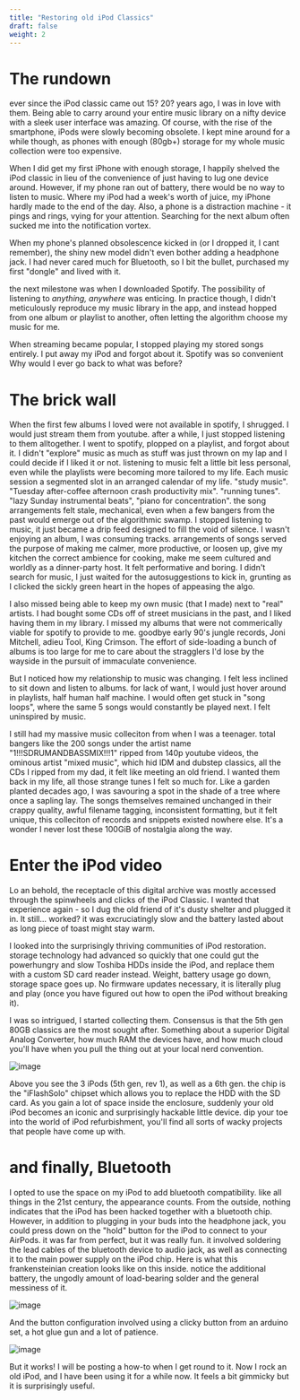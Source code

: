 ```yaml
---
title: "Restoring old iPod Classics"
draft: false
weight: 2
---
```


# The rundown

ever since the iPod classic came out 15? 20? years ago, I was in love with them.
Being able to carry around your entire music library on a nifty device with a
sleek user interface was amazing. Of course, with the rise of the smartphone,
iPods were slowly becoming obsolete. I kept mine around for a while though, as
phones with enough (80gb+) storage for my whole music collection were too
expensive.

When I did get my first iPhone with enough storage, I happily shelved the iPod
classic in lieu of the convenience of just having to lug one device around.
However, if my phone ran out of battery, there would be no way to listen to
music. Where my iPod had a week's worth of juice, my iPhone hardly made to
the end of the day. Also, a phone is a distraction machine - it pings and rings,
vying for your attention. Searching for the next album often sucked me into the
notification vortex.

When my phone's planned obsolescence kicked in (or I dropped it, I cant
remember), the shiny new model didn't even bother adding a headphone jack. I had
never cared much for Bluetooth, so I bit the bullet, purchased my first
"dongle" and lived with it.

the next milestone was when I downloaded Spotify. The possibility of listening
to _anything, anywhere_ was enticing. In practice though, I didn't meticulously
reproduce my music library in the app, and instead hopped from one album or
playlist to another, often letting the algorithm choose my music for me.

<!-- I talked to a few friends about this phenomenon, and the term "algorythm-core" -->
<!-- popped up. -->

<!-- - algo-core is a type of music that you believe you have ventured into sounds of -->
<!--   obscurity, but this is a learned obscurity, and everyone is following a -->
<!--   similar obscure past -->
<!--   - the youtube algo used to be amazing for finding music. it changed, and -->
<!--     people felt that. -->
<!-- - Spotify's level of operation is Albums, not songs. -->

When streaming became popular, I stopped playing my stored songs entirely. I put
away my iPod and forgot about it. Spotify was so convenient Why would I ever go
back to what was before?

# The brick wall

When the first few albums I loved were not available in spotify, I shrugged. I
would just stream them from youtube. after a while, I just stopped listening to
them alltogether. I went to spotify, plopped on a playlist, and forgot about it.
I didn't "explore" music as much as stuff was just thrown on my lap and I could
decide if I liked it or not. listening to music felt a little bit less personal,
even while the playlists were becoming more tailored to my life. Each music
session a segmented slot in an arranged calendar of my life. "study music". "Tuesday
after-coffee afternoon crash productivity mix". "running tunes". "lazy Sunday
instrumental beats", "piano for concentration". the song arrangements felt stale, mechanical, even when a few bangers
from the past would emerge out of the algorithmic swamp. I stopped listening to
music, it just became a drip feed designed to fill the void of silence. I wasn't
enjoying an album, I was consuming tracks. arrangements of songs served the
purpose of making me calmer, more productive, or loosen up, give my kitchen the
correct ambience for cooking, make me seem cultured and worldly as a
dinner-party host. It felt performative and boring. I didn't search for music, I just
waited for the autosuggestions to kick in, grunting as I clicked the sickly
green heart in the hopes of appeasing the algo.

I also missed being able to keep my own music (that I made) next to "real"
artists. I had bought some CDs off of street musicians in the past, and I liked
having them in my library. I missed my albums that were not commerically viable for spotify to
provide to me. goodbye early 90's jungle records, Joni Mitchell, adieu
Tool, King Crimson. The effort of side-loading a bunch of albums is too large for
me to care about the stragglers I'd lose by the wayside in the pursuit of
immaculate convenience.

But I noticed how my relationship to music was changing. I felt less inclined to
sit down and listen to albums. for lack of want, I would just hover around in
playlists, half human half machine. I would often get stuck in "song loops",
where the same 5 songs would constantly be played next. I felt uninspired by
music.

I still had my massive music colleciton from when I was a teenager. total
bangers like the 200 songs under the artist name "1!!!SDRUMANDBASSMIX!!!1"
ripped from 140p youtube videos, the ominous artist "mixed music", which hid IDM
and dubstep classics, all the CDs I ripped from my dad, it felt like meeting an
old friend. I wanted them back in my life, all those strange tunes I felt so
much for. Like a garden planted decades ago, I was savouring a spot in the shade
of a tree where once a sapling lay. The songs themselves remained unchanged in
their crappy quality, awful filename tagging, inconsistent formatting, but it
felt unique, this colleciton of records and snippets existed nowhere else. It's
a wonder I never lost these 100GiB of nostalgia along the way.

# Enter the iPod video

Lo an behold, the receptacle of this digital archive was mostly accessed through
the spinwheels and clicks of the iPod Classic. I wanted that experience again -
so I dug the old friend of it's dusty shelter and plugged it in. It still...
worked? it was excruciatingly slow and the battery lasted about as long piece of
toast might stay warm.

I looked into the surprisingly thriving communities of iPod restoration. storage
technology had advanced so quickly that one could gut the powerhungry and slow
Toshiba HDDs inside the iPod, and replace them with a custom SD card reader
instead. Weight, battery usage go down, storage space goes up. No firmware
updates necessary, it is literally plug and play (once you have figured out how
to open the iPod without breaking it).

I was so intrigued, I started collecting them. Consensus is that the 5th gen
80GB classics are the most sought after. Something about a superior Digital
Analog Converter, how much RAM the devices have, and how much cloud you'll have
when you pull the thing out at your local nerd convention.

![image](/images/ipods_all.jpg)

Above you see the 3 iPods (5th gen, rev 1), as well as a 6th gen. the chip is
the "iFlashSolo" chipset which allows you to replace the HDD with the SD card.
As you gain a lot of space inside the enclosure, suddenly your old iPod becomes an
iconic and surprisingly hackable little device. dip your toe into the world of iPod refurbishment, you'll find all
sorts of wacky projects that people have come up with.

# and finally, Bluetooth

I opted to use the space on my iPod to add bluetooth compatibility. like all things in the 21st century, the appearance counts. From the outside,
nothing indicates that the iPod has been hacked together with a bluetooth chip.
However, in addition to plugging in your buds into the headphone jack, you could press down on the "hold" button for the iPod to
connect to your AirPods. it was far from perfect, but it was really fun. it
involved soldering the lead cables of the bluetooth device to audio jack, as
well as connecting it to the main power supply on the iPod chip. Here is what
this frankensteinian creation looks like on this inside. notice the additional
battery, the ungodly amount of load-bearing solder and the general messiness of
it.

![image](/images/bluepod_open.jpg)

And the button configuration involved using a clicky button from an arduino set,
a hot glue gun and a lot of patience.

![image](/images/bluepod_closeup.jpg)

But it works! I will be posting a how-to when I get round to it. Now I rock an
old iPod, and I have been using it for a while now. It feels a bit gimmicky but
it is surprisingly useful.
